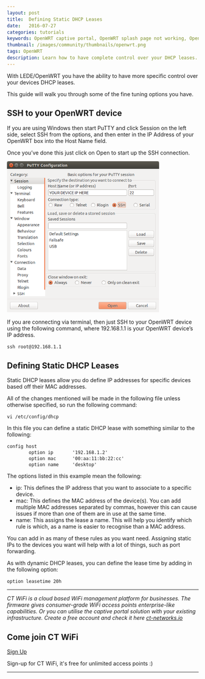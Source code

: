 ```yaml
---
layout: post
title:  Defining Static DHCP Leases
date:   2016-07-27
categories: tutorials
keywords: OpenWRT captive portal, OpenWRT splash page not working, OpenWRT splash page template, OpenWRT splash page free, OpenWRT splash page html, OpenWRT splash page hosting, OpenMesh captive portal, OpenMesh splash page not working, OpenMesh splash page template, OpenMesh splash page free, OpenMesh splash page html, OpenMesh splash page hosting, DD-WRT, OpenWRT Routing
thumbnail: /images/community/thumbnails/openwrt.png
tags: OpenWRT
description: Learn how to have complete control over your DHCP leases.
---
```


With LEDE/OpenWRT you have the ability to have more specific control over your devices DHCP leases.

This guide will walk you through some of the fine tuning options you have.

## SSH to your OpenWRT device

If you are using Windows then start PuTTY and click Session on the left side, select SSH from the options, and then enter in the IP Address of your OpenWRT box into the Host Name field.

Once you’ve done this just click on Open to start up the SSH connection.

<div class="mdl-typography--text-center">
  <img src="/images/community/tutorials/openwrt/puttyconfig.png" width="400px">
</div>

If you are connecting via terminal, then just SSH to your OpenWRT device using the following command, where 192.168.1.1 is your OpenWRT device’s IP address.

    ssh root@192.168.1.1

## Defining Static DHCP Leases

Static DHCP leases allow you do define IP addresses for specific devices based off their MAC addresses.

All of the changes mentioned will be made in the following file unless otherwise specified, so run the following command:

    vi /etc/config/dhcp

In this file you can define a static DHCP lease with something similar to the following:

    config host
            option ip       '192.168.1.2'
            option mac      '00:aa:11:bb:22:cc'
            option name     'desktop'

The options listed in this example mean the following:

- ip: This defines the IP address that you want to associate to a specific device.
- mac: This defines the MAC address of the device(s). You can add multiple MAC addresses separated by commas, however this can cause issues if more than one of them are in use at the same time.
- name: This assigns the lease a name. This will help you identify which rule is which, as a name is easier to recognise than a MAC address.

You can add in as many of these rules as you want need. Assigning static IPs to the devices you want will help with a lot of things, such as port forwarding.

As with dynamic DHCP leases, you can define the lease time by adding in the following option:

    option leasetime 20h

<hr>

*CT WiFi is a cloud based WiFi management platform for businesses. The firmware gives consumer-grade WiFi access points enterprise-like capabilities. Or you can utilise the captive portal solution with your existing infrastructure. Create a free account and check it here <a href="https://ct-networks.io">ct-networks.io</a>*


<div class="mdl-typography--text-center">

<h2>Come join CT WiFi</h2>

<a href="https://my.ctapp.io/#/create" class="button success dst">Sign Up</a><br>

<p>Sign-up for CT WiFi, it's free for unlimited access points :)</p>

<hr>

</div>
